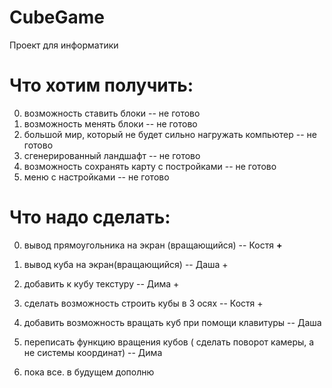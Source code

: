 # CubeGame
Проект для информатики

# Что хотим получить:

0. возможность ставить блоки                                -- не готово
1. возможность менять блоки                                 -- не готово
2. большой мир, который не будет сильно нагружать компьютер -- не готово
3. сгенерированный ландшафт                                 -- не готово
4. возможность сохранять карту с постройками                -- не готово
5. меню с настройками                                       -- не готово


# Что надо сделать:
0. вывод прямоугольника на экран (вращающийся) -- Костя **+**
1. вывод куба на экран(вращающийся) -- Даша +
2. добавить к кубу текстуру -- Дима +

3. сделать возможность строить кубы в 3 осях -- Костя +
4. добавить возможность вращать куб при помощи клавитуры -- Даша
5. переписать функцию вращения кубов ( сделать поворот камеры, а не системы координат) -- Дима
6. пока все. в будущем дополню



